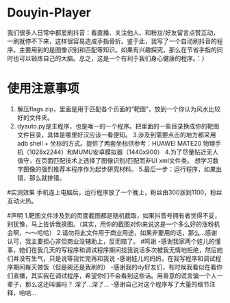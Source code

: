 # Douyin-Player
我们很多人日常中都爱刷抖音：看直播、关注他人、和粉丝/好友留言点赞互动，一刷就停不下来，这样很容易造成手指骨折。鉴于此，我写了一个自动刷抖音的程序。主要用到的是图像识别和匹配等知识。如果有兴趣探究，那么在节省手指的同时也可以锻炼自己的大脑。总之，这是一个有利于我们身心健康的程序。：）
# 使用注意事项
1. 解压flags.zip，里面是用于匹配各个页面的“靶图”，放到一个你认为风水比较好的文件夹。
2. dyauto.py是主程序，也是唯一的一个程序。把里面的一些目录换成你的靶图文件目录，具体是哪里好汉应该一看便知。
3.涉及到需要点击的地方都采用adb shell + 坐标的方式。提供了两套坐标供参考：HUAWEI MATE20 物理手机（1028x2244）和MUMU安卓模拟器（1440x900）
4.为了尽量贴近无人值守，在页面匹配技术上选择了图像识别/匹配而非UI xml文件类。 想学习数字图像的强烈推荐本程序作为起步研究材料。
5.最后一步：运行程序，如果出错，那么就排错。



#实测效果
手机连上电脑后，运行程序放了一个晚上，粉丝由300涨到1100，粉丝互动火热。

#声明
1.靶图文件涉及到的页面截图都是随机截取，如果抖音号拥有者觉得不妥，别犹豫，马上告诉我换图。（其实，用你的截图对你来说这是一个多么好的涨粉机会啊，～～哈哈）
2.请勿将此文件用于商业用途，如果非要用的话，那么...感谢认可，我主要担心非但商业没辅助上，反而赔了。
#鸣谢
-感谢我家两个娃儿的懂事，她们在我几天的写程序和调试程序期间找我说话多次被我无情地拒绝，然后她们并没有生气，只是说等我忙完再和我说
-感谢娃儿的妈妈，在我写程序和调试程序期间每天做饭（但是碗还是我刷的）
-感谢我的dy好友们，有时候我看似在看你们直播，其实我在调试程序，希望你们不会看到这些话。用善意的谎言骗一个人一辈子，那么这还叫骗吗？ 深了...深了...
-感谢自己对这个程序写了大量的细节注释，哈哈...

